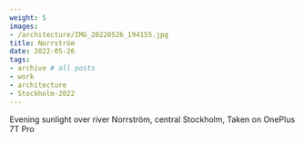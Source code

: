 ```yaml
---
weight: 5
images:
- /architecture/IMG_20220526_194155.jpg
title: Norrström
date: 2022-05-26
tags:
- archive # all posts
- work
- architecture
- Stockholm-2022
---
```


Evening sunlight over river Norrström, central Stockholm, Taken on OnePlus 7T Pro
